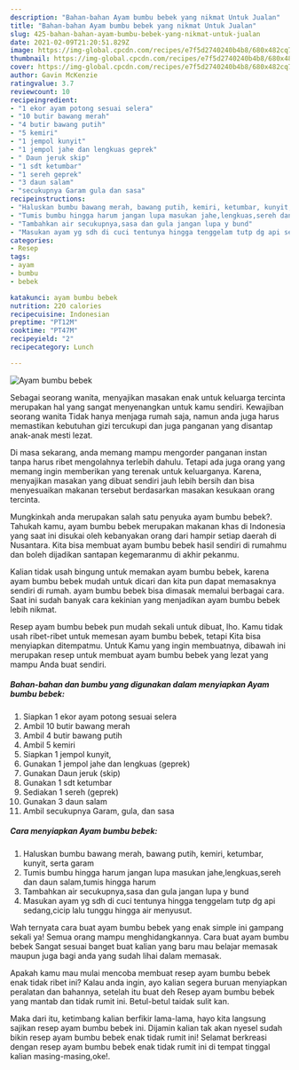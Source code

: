 ```yaml
---
description: "Bahan-bahan Ayam bumbu bebek yang nikmat Untuk Jualan"
title: "Bahan-bahan Ayam bumbu bebek yang nikmat Untuk Jualan"
slug: 425-bahan-bahan-ayam-bumbu-bebek-yang-nikmat-untuk-jualan
date: 2021-02-09T21:20:51.829Z
image: https://img-global.cpcdn.com/recipes/e7f5d2740240b4b8/680x482cq70/ayam-bumbu-bebek-foto-resep-utama.jpg
thumbnail: https://img-global.cpcdn.com/recipes/e7f5d2740240b4b8/680x482cq70/ayam-bumbu-bebek-foto-resep-utama.jpg
cover: https://img-global.cpcdn.com/recipes/e7f5d2740240b4b8/680x482cq70/ayam-bumbu-bebek-foto-resep-utama.jpg
author: Gavin McKenzie
ratingvalue: 3.7
reviewcount: 10
recipeingredient:
- "1 ekor ayam potong sesuai selera"
- "10 butir bawang merah"
- "4 butir bawang putih"
- "5 kemiri"
- "1 jempol kunyit"
- "1 jempol jahe dan lengkuas geprek"
- " Daun jeruk skip"
- "1 sdt ketumbar"
- "1 sereh geprek"
- "3 daun salam"
- "secukupnya Garam gula dan sasa"
recipeinstructions:
- "Haluskan bumbu bawang merah, bawang putih, kemiri, ketumbar, kunyit, serta garam"
- "Tumis bumbu hingga harum jangan lupa masukan jahe,lengkuas,sereh dan daun salam,tumis hingga harum"
- "Tambahkan air secukupnya,sasa dan gula jangan lupa y bund"
- "Masukan ayam yg sdh di cuci tentunya hingga tenggelam tutp dg api sedang,cicip lalu tunggu hingga air menyusut."
categories:
- Resep
tags:
- ayam
- bumbu
- bebek

katakunci: ayam bumbu bebek 
nutrition: 220 calories
recipecuisine: Indonesian
preptime: "PT12M"
cooktime: "PT47M"
recipeyield: "2"
recipecategory: Lunch

---
```



![Ayam bumbu bebek](https://img-global.cpcdn.com/recipes/e7f5d2740240b4b8/680x482cq70/ayam-bumbu-bebek-foto-resep-utama.jpg)

Sebagai seorang wanita, menyajikan masakan enak untuk keluarga tercinta merupakan hal yang sangat menyenangkan untuk kamu sendiri. Kewajiban seorang  wanita Tidak hanya menjaga rumah saja, namun anda juga harus memastikan kebutuhan gizi tercukupi dan juga panganan yang disantap anak-anak mesti lezat.

Di masa  sekarang, anda memang mampu mengorder panganan instan tanpa harus ribet mengolahnya terlebih dahulu. Tetapi ada juga orang yang memang ingin memberikan yang terenak untuk keluarganya. Karena, menyajikan masakan yang dibuat sendiri jauh lebih bersih dan bisa menyesuaikan makanan tersebut berdasarkan masakan kesukaan orang tercinta. 



Mungkinkah anda merupakan salah satu penyuka ayam bumbu bebek?. Tahukah kamu, ayam bumbu bebek merupakan makanan khas di Indonesia yang saat ini disukai oleh kebanyakan orang dari hampir setiap daerah di Nusantara. Kita bisa membuat ayam bumbu bebek hasil sendiri di rumahmu dan boleh dijadikan santapan kegemaranmu di akhir pekanmu.

Kalian tidak usah bingung untuk memakan ayam bumbu bebek, karena ayam bumbu bebek mudah untuk dicari dan kita pun dapat memasaknya sendiri di rumah. ayam bumbu bebek bisa dimasak memalui berbagai cara. Saat ini sudah banyak cara kekinian yang menjadikan ayam bumbu bebek lebih nikmat.

Resep ayam bumbu bebek pun mudah sekali untuk dibuat, lho. Kamu tidak usah ribet-ribet untuk memesan ayam bumbu bebek, tetapi Kita bisa menyiapkan ditempatmu. Untuk Kamu yang ingin membuatnya, dibawah ini merupakan resep untuk membuat ayam bumbu bebek yang lezat yang mampu Anda buat sendiri.

<!--inarticleads1-->

##### Bahan-bahan dan bumbu yang digunakan dalam menyiapkan Ayam bumbu bebek:

1. Siapkan 1 ekor ayam potong sesuai selera
1. Ambil 10 butir bawang merah
1. Ambil 4 butir bawang putih
1. Ambil 5 kemiri
1. Siapkan 1 jempol kunyit,
1. Gunakan 1 jempol jahe dan lengkuas (geprek)
1. Gunakan  Daun jeruk (skip)
1. Gunakan 1 sdt ketumbar
1. Sediakan 1 sereh (geprek)
1. Gunakan 3 daun salam
1. Ambil secukupnya Garam, gula, dan sasa




<!--inarticleads2-->

##### Cara menyiapkan Ayam bumbu bebek:

1. Haluskan bumbu bawang merah, bawang putih, kemiri, ketumbar, kunyit, serta garam
1. Tumis bumbu hingga harum jangan lupa masukan jahe,lengkuas,sereh dan daun salam,tumis hingga harum
1. Tambahkan air secukupnya,sasa dan gula jangan lupa y bund
1. Masukan ayam yg sdh di cuci tentunya hingga tenggelam tutp dg api sedang,cicip lalu tunggu hingga air menyusut.




Wah ternyata cara buat ayam bumbu bebek yang enak simple ini gampang sekali ya! Semua orang mampu menghidangkannya. Cara buat ayam bumbu bebek Sangat sesuai banget buat kalian yang baru mau belajar memasak maupun juga bagi anda yang sudah lihai dalam memasak.

Apakah kamu mau mulai mencoba membuat resep ayam bumbu bebek enak tidak ribet ini? Kalau anda ingin, ayo kalian segera buruan menyiapkan peralatan dan bahannya, setelah itu buat deh Resep ayam bumbu bebek yang mantab dan tidak rumit ini. Betul-betul taidak sulit kan. 

Maka dari itu, ketimbang kalian berfikir lama-lama, hayo kita langsung sajikan resep ayam bumbu bebek ini. Dijamin kalian tak akan nyesel sudah bikin resep ayam bumbu bebek enak tidak rumit ini! Selamat berkreasi dengan resep ayam bumbu bebek enak tidak rumit ini di tempat tinggal kalian masing-masing,oke!.

